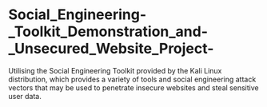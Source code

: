 # Social_Engineering-_Toolkit_Demonstration_and-_Unsecured_Website_Project-
 Utilising the Social Engineering Toolkit provided by the Kali Linux distribution, which provides a variety of tools and social engineering attack vectors that may be used to penetrate insecure websites and steal sensitive user data.
